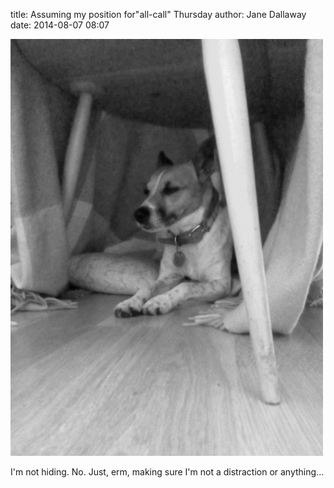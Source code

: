 
title: Assuming my position for"all-call" Thursday
author: Jane Dallaway
date: 2014-08-07 08:07

<div><a href="/media/tp_IMG_20140807_080547.JPG"><img src="/media/tp_thumb_IMG_20140807_080547.JPG" width="500" height="667"/></a></div>

I'm not hiding. No. Just, erm, making sure I'm not a distraction or
anything...
  
      